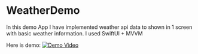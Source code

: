 # WeatherDemo
In this demo App I have implemented weather api data to shown in 1 screen with basic weather information. 
I used SwiftUI + MVVM

Here is demo:
[![Demo Video](https://github.com/hardikdarji/WeatherDemo/blob/main/WeatherDemo/SwiftUI_WeatherDemo.gif)](https://youtube.com/shorts/kCxzO3JPRPU)
